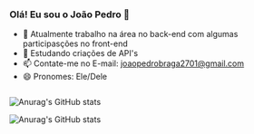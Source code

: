 ### Olá! Eu sou o João Pedro 👋

- 🔭 Atualmente trabalho na área no back-end com algumas participasções no front-end
- 🌱 Estudando criações de API's
- 📫 Contate-me no E-mail: joaopedrobraga2701@gmail.com
- 😄 Pronomes: Ele/Dele

<div style="align-items: center;display: inline-block;">
  
![Anurag's GitHub stats](https://github-readme-stats.vercel.app/api?username=JaoPedroBraga&show_icons=true&theme=tokyonight&hide_border=false&card_width=220)

![Anurag's GitHub stats](https://github-readme-stats.vercel.app/api/top-langs/?username=JaoPedroBraga&theme=tokyonight&hide_border=false&include_all_commits=true&count_private=true&layout=compact&card_width=120)


<img scr="https://camo.githubusercontent.com/93070b036988d0b72e5080f88f8de431215ebccb016f3d3136e3c8408437ee1a/68747470733a2f2f6769746875622d726561646d652d73746174732e76657263656c2e6170702f6170693f757365726e616d653d4a616f506564726f42726167612673686f775f69636f6e733d74727565267468656d653d746f6b796f6e6967687426686964655f626f726465723d66616c736526636172645f77696474683d323230">
</div>







